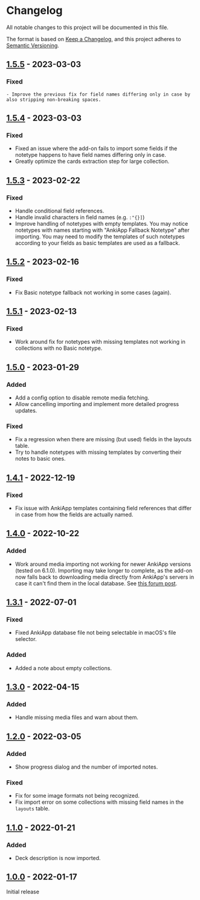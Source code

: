 # Changelog

All notable changes to this project will be documented in this file.

The format is based on [Keep a Changelog](https://keepachangelog.com/en/1.0.0/),
and this project adheres to [Semantic Versioning](https://semver.org/spec/v2.0.0.html).

## [1.5.5] - 2023-03-03

### Fixed

    - Improve the previous fix for field names differing only in case by also stripping non-breaking spaces.

## [1.5.4] - 2023-03-03

### Fixed

-   Fixed an issue where the add-on fails to import some fields if the notetype happens to have field names differing only in case.
-   Greatly optimize the cards extraction step for large collection.

## [1.5.3] - 2023-02-22

### Fixed

-   Handle conditional field references.
-   Handle invalid characters in field names (e.g. `:"{}]`)
-   Improve handling of notetypes with empty templates. You may notice notetypes with names starting with "AnkiApp Fallback Notetype" after importing. You may need to modify the templates of such notetypes according to your fields as basic templates are used as a fallback.

## [1.5.2] - 2023-02-16

### Fixed

-   Fix Basic notetype fallback not working in some cases (again).

## [1.5.1] - 2023-02-13

### Fixed

-   Work around fix for notetypes with missing templates not working in collections with no Basic notetype.

## [1.5.0] - 2023-01-29

### Added

-   Add a config option to disable remote media fetching.
-   Allow cancelling importing and implement more detailed progress updates.

### Fixed

-   Fix a regression when there are missing (but used) fields in the layouts table.
-   Try to handle notetypes with missing templates by converting their notes to basic ones.

## [1.4.1] - 2022-12-19

### Fixed

-   Fix issue with AnkiApp templates containing field references that differ in case from how the fields are actually named.

## [1.4.0] - 2022-10-22

### Added

-   Work around media importing not working for newer AnkiApp versions (tested on 6.1.0).
    Importing may take longer to complete, as the add-on now falls back to downloading media directly from AnkiApp's servers in case it can't find them in the local database. See [this forum post](https://forums.ankiweb.net/t/ankiapp-importer/16734/39).

## [1.3.1] - 2022-07-01

### Fixed

-   Fixed AnkiApp database file not being selectable in macOS's file selector.

### Added

-   Added a note about empty collections.

## [1.3.0] - 2022-04-15

### Added

-   Handle missing media files and warn about them.

## [1.2.0] - 2022-03-05

### Added

-   Show progress dialog and the number of imported notes.

### Fixed

-   Fix for some image formats not being recognized.
-   Fix import error on some collections with missing field names in the `layouts` table.

## [1.1.0] - 2022-01-21

### Added

-   Deck description is now imported.

## [1.0.0] - 2022-01-17

Initial release

[1.5.5]: https://github.com/abdnh/AnkiApp-importer/compare/1.5.5...1.5.5
[1.5.4]: https://github.com/abdnh/AnkiApp-importer/compare/1.5.3...1.5.4
[1.5.3]: https://github.com/abdnh/AnkiApp-importer/compare/1.5.2...1.5.3
[1.5.2]: https://github.com/abdnh/AnkiApp-importer/compare/1.5.1...1.5.2
[1.5.1]: https://github.com/abdnh/AnkiApp-importer/compare/1.5.0...1.5.1
[1.5.0]: https://github.com/abdnh/AnkiApp-importer/compare/1.4.1...1.5.0
[1.4.1]: https://github.com/abdnh/AnkiApp-importer/compare/1.4.0...1.4.1
[1.4.0]: https://github.com/abdnh/AnkiApp-importer/compare/1.3.1...1.4.0
[1.3.1]: https://github.com/abdnh/AnkiApp-importer/compare/1.3.0...1.3.1
[1.3.0]: https://github.com/abdnh/AnkiApp-importer/compare/1.2.0...1.3.0
[1.2.0]: https://github.com/abdnh/AnkiApp-importer/compare/1.1.0...1.2.0
[1.1.0]: https://github.com/abdnh/AnkiApp-importer/compare/1.0.0...1.1.0
[1.0.0]: https://github.com/abdnh/AnkiApp-importer/releases/tag/1.0.0
